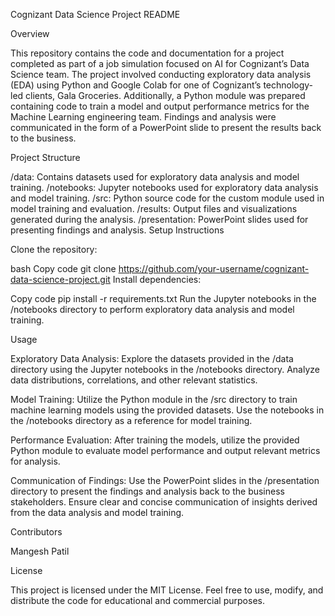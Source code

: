 Cognizant Data Science Project README

Overview

This repository contains the code and documentation for a project completed as part of a job simulation focused on AI for Cognizant’s Data Science team. The project involved conducting exploratory data analysis (EDA) using Python and Google Colab for one of Cognizant’s technology-led clients, Gala Groceries. Additionally, a Python module was prepared containing code to train a model and output performance metrics for the Machine Learning engineering team. Findings and analysis were communicated in the form of a PowerPoint slide to present the results back to the business.

Project Structure

/data: Contains datasets used for exploratory data analysis and model training.
/notebooks: Jupyter notebooks used for exploratory data analysis and model training.
/src: Python source code for the custom module used in model training and evaluation.
/results: Output files and visualizations generated during the analysis.
/presentation: PowerPoint slides used for presenting findings and analysis.
Setup Instructions

Clone the repository:

bash
Copy code
git clone https://github.com/your-username/cognizant-data-science-project.git
Install dependencies:

Copy code
pip install -r requirements.txt
Run the Jupyter notebooks in the /notebooks directory to perform exploratory data analysis and model training.

Usage

Exploratory Data Analysis: Explore the datasets provided in the /data directory using the Jupyter notebooks in the /notebooks directory. Analyze data distributions, correlations, and other relevant statistics.

Model Training: Utilize the Python module in the /src directory to train machine learning models using the provided datasets. Use the notebooks in the /notebooks directory as a reference for model training.

Performance Evaluation: After training the models, utilize the provided Python module to evaluate model performance and output relevant metrics for analysis.

Communication of Findings: Use the PowerPoint slides in the /presentation directory to present the findings and analysis back to the business stakeholders. Ensure clear and concise communication of insights derived from the data analysis and model training.

Contributors

Mangesh Patil

License

This project is licensed under the MIT License. Feel free to use, modify, and distribute the code for educational and commercial purposes.

